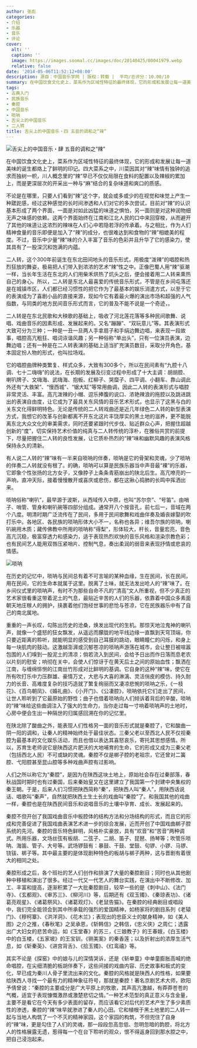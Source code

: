 ```yaml
---
author: 张彪
categories:
- 介绍
- 乐器
- 音乐
- 评论
cover:
  alt: ''
  caption: ''
  image: https://images.soomal.cc/images/doc/20140425/00041979.webp
  relative: false
date: '2014-05-06T11:52:12+08:00'
description: 源自：中国音乐学网 | 版权：转载 |  平均/总评分：10.00/10
summary: 在中国饮食文化史上，菜系作为区域性特征的最终体现，它的形成和发展让每一道美味的诞生都烙上了鲜明的印记。四大菜系之中，川菜因其对“辣”味情有独钟的追求而独树一帜，川人概念里的“辣”早已不仅仅局限在食料的配置以及辣椒的累加上，而是更深层次的开采出一种与“麻”结合的复杂味道和爽口的质感……
tags:
- 古典入门
- 民族音乐
- 秦腔
- 中国音乐
- 唢呐
- 舌尖上的中国音乐
- 二人转
title: 舌尖上的中国音乐・四 五音的调和之“辣”
---
```


![舌尖上的中国音乐・肆 五音的调和之“辣”](https://images.soomal.cc/images/doc/20140425/00041979.webp)





在中国饮食文化史上，菜系作为区域性特征的最终体现，它的形成和发展让每一道美味的诞生都烙上了鲜明的印记。四大菜系之中，川菜因其对“辣”味情有独钟的追求而独树一帜，川人概念里的“辣”早已不仅仅局限在食料的配置以及辣椒的累加上，而是更深层次的开采出一种与“麻”结合的复杂味道和爽口的质感。

不论是在哪里，只要人们看到“辣”这个字，就会或多或少的在视觉和味觉上产生一种蹉跎感，经过这种感觉的长时间渗透和人们对它的多次尝试，目前对“辣”的认识基本形成了两个界面，一面是对如此凶猛的味道之惧怕，另一面则是对这种润物细无声之味感的依赖。这两个界面始终在江南和江北人民的口中来回穿梭，从而避开了其他的味道让这浓烈的辣味在人们心中若隐若浮的传承着。与之相比，作为人们精神食量的音乐即便是加入了“辣”的成分，也很难达到和食物的“辣”相媲美的程度。不过，音乐中少量“辣”味的介入丰富了音乐的色彩并且升华了它的感染力，使其具有了一股深沉和饱满的内蕴。

二人转，这个300年前诞生在东北田间地头的音乐形式，用极度“泼辣”的唱腔和热烈狂放的舞姿，极易把人们带入到浓浓的艺术“辣”性之中。正像巴蜀人用“辣”驱潮一样，当长年生活在东北的人们用柴禾烘热了炕头之后，便会接着用二人转来熏热自己的身心。所以，二人转是东北人最喜爱的传统音乐形式，不管是在乡间屯落还是在城镇市区，人们都已经习惯性的把它作为了最基本的娱乐消遣方式，以至于它的表演成为了喜剧小品的直接来源，现如今它有着最火爆的演出市场和超强的人气指数，与同类的地方民间音乐形式而言，它的普及不能不说是一个奇迹，。

二人转是在东北民歌和大秧歌的基础上，吸收了河北莲花落等多种民间歌舞、说唱、戏曲音乐的因素形成、发展起来的。又名“蹦蹦”、“双玩意儿”等。其表演形式大致可分为三种；一种是一丑一旦两人手拿扇子和手绢边舞边唱，来表现一段故事，唱腔高亢粗狂、唱词诙谐风趣；另一种俗称“单出头”，只有一位演员表演，边舞边唱；还有一种是在二人转表演的基础上适当扩充演员数目，采取分开角色，基本固定扮人物的形式，也叫拉场戏。

它的唱腔曲牌种类繁复、样式众多，大致有300多个，所以在民间素有“九腔十八调、七十二嗨嗨”的说法，在长期的发展及衍变过程中形成了十大主调：胡胡腔、喇叭牌子、文嗨海、武嗨海、抱板、红柳子、哭糜子、四平调、小翻车、靠山调此外还有“大救架”、“慢西城”、“锯大缸”等常用曲调，因此二人转的表演形式与唱腔非常灵活、丰富。高亢泼辣的小帽、逗乐捧腹的说口、浓艳辣浪的拖腔以及跳进跳出的表演自由度，让它成为了最具关东风情的音乐艺术形式，也显示了这黑与白的关东文化得鲜明特色。无论是传统的二人转戏曲还是近几年绿色二人转的新型表演方式，我想它的改革与创新都离不开东北这片丰饶厚实的黑土地的滋养，更不能脱离东北大众文化的审美需求，同时还要紧跟时代步伐、贴近群众心声，把握住超越创新的“度”，切实保持艺术价值的纯真与二人转传统的淳朴，在雅俗共赏的前提下，尽量把握住二人转的良性发展，让它质朴热烈的“辣”味和幽默风趣的表演风格保持永久的清新。

有人说二人转的“辣”味有一半来自唢呐的伴奏，唢呐是它的骨架和灵魂，少了唢呐的伴奏二人转就没有根了。的确，唢呐可以算是民族乐器当中声音最“裸”的乐器，它即象个性张扬的北方女子，又像脖子上条条青筋崩出的陕北后生。高亢嘹亮的一声响，直冲天际，接着慢慢散开或喜庆或悲伤，都在这揪心捣肺的长鸣中挥洒出来。

唢呐俗称“喇叭”，最早源于波斯，从西域传入中原，也叫“苏尔奈”、“号笛”。由哨子、哨管、管身和喇叭碗等四部分组成。通常开八个按音孔，前七后一，音域在两个八度。明清时期广泛流传在了民间，多用于民间歌舞和戏曲伴奏及婚丧嫁娶的吹打乐中。各地区、各民族的唢呐形体大小不一，名称也各异；维吾尔族的唢呐，喇叭碗用木质；藏传佛教中所用的唢呐称“得梨”，形体较大，杆长，音量宏亮，音色高亢沉稳，极富穿透力和感染力，适于表现热烈欢快的音乐风格和渲染宗教色彩；也有民间艺人能用双唇压紧哨片、控制气息，奏出柔润的弱音来表现抒情或悲哀的情感。

![唢呐](https://images.soomal.cc/images/doc/20090414/00000056.webp)





在历史的记忆中，唢呐与民间总有着不可言喻的某种血缘，生在民间，长在民间，用在民间，它的生命本就属于这里。脱离了土味，就无法发出呛人的“辣”味了。在乡间仪式里的唢呐声，有时不为那些自命不凡的“清高”文人所重视，但不少真正的艺术家很看重这带着泥土的气息，最贴近辛苦的人们的乐器，依靠着中国众多素面朝天地庄稼人的拥护，挟裹着他们饱经世事的悲怆与苍凉，它在民族器乐中有了自己的南北属地。

重重的一声长叹，勾陈出历史的沧桑，焕发出现代的生机。那惊天地泣鬼神的喇叭声，就像一个盛怒的狂女飘发，从遥远而朦胧的地平线边缘一直飘到天穹顶端，你只要近距离的聆听，就能明显的感受到自己耳膜的跳动，眼睛瞳仁的闪烁，和身上每一块肌肉的鼓动。这激越澎湃或沉郁苍凉的唢呐声游荡在城市，会让整日被喧嚣包围的人们嗅到一股泥土的清凉；倘若流入到民间，会给予日出而作日落而息老农以片刻的慰安；响彻在关中，会使人们惊讶于在黄天后土之间的原始血性；飘洒在江南，与缠绵悱恻的江南丝竹形成对比鲜明的基调。它自身的这种“辣”味，使它在所有吹打乐中力压群雄、豪情万丈，大悲与大喜的淋漓、灵活俏皮的模仿、持久耐力的长音、高难度复杂的技巧造就了繁复绚丽而又凄凉悲惋的唢呐之乐，《一枝花》、《百鸟朝凤》、《婚礼曲》、《小开门》、《公凄腔》，唢呐依托它们走出了民间，让世人聆听到了它最原始的野性；曲子也借着唢呐向人们倾诉着背后的辛酸，唢呐的“辣”味给这些曲调注入了强大的生命力，当你走过每一寸响着唢呐声的土地时，心房中便会生出一种隔世的归属感回溯在你的记忆里。

在陕北除了酸曲之外，能表现人们性格另一面的音乐形式就是秦腔了，它和酸曲一阴一阳的调和，让秦人的精神始终处于最佳状态。三秦父老以至西北人民不仅视秦腔为最基本的文化娱乐活动，而且也借以表达其喜怒哀乐，寄托其思想感情。所以，苏育生老师说它是陕西这片肥沃的大地哺育的生命，它的形成又成为三秦父老（包括西北人民）不可或缺的灵魂。秦腔不仅是梆子腔的老祖宗，它还曾对二簧腔、弋阳腔甚至昆山腔等多种戏曲声腔有过影响。

人们之所以称它为“秦腔”，是因为在陕西这块土地上，原始社会存在过秦部落，春秋战国时期时也有过秦国，后来秦始皇又在这里建立了我国第一个封建中央集权的秦王朝。于是，后来人们习惯把陕西简称“秦”，把陕西人叫“秦人”，用陕西话说话、唱歌叫“秦声”，自然就把陕西土生土长的戏曲叫“秦腔”了。和我国其他的戏曲一样，秦腔也是在陕西民间音乐和说唱音乐的土壤中孕育、成长、发展起来的。

秦腔不但开创了我国戏曲音乐中板腔体的结构方法和分场结构的形式，而且它的形成和完善促进了我国戏曲表演艺术进一步的综合发展，近而开创了中国戏曲梆子腔系统的先河。秦腔的音乐特色鲜明，风格朴实豪放，具有“欢音”和“苦音”两种调式。所用乐器，文场丝弦有板胡、二弦子、二胡、笛子、琵琶、扬琴等；吹管乐唢呐、海笛、管子、大号等。武场锣鼓有：暴鼓、干鼓、堂鼓、句锣、小锣、马锣、铙钹、梆子等。其中最主要的是体现剧种特色的板胡与梆子两种，这与晋剧有着很大的相同之处。

秦腔形成之后，各个班社的艺人们创作和排演了大量的秦腔剧目；同时也从其他剧种中移植和演出了很多。经过一代又一代艺人的舞台实践，在演出中不断修改、加工、丰富和提高，逐渐积累了一大批秦腔剧目，较早一些的是《刺中山》、《法门寺》、《玄都观》、《审苏三》、《柳河川》等，后期还有《双玉镯》、《秦琼表功》、《诸葛亮观星》、《诸葛祭风》、《诸葛观灯》、《老鼠告猫》。在秦腔的经典剧目或唱段中，我们完全能领会到其中所承载的强烈的爱国精神，如杨家将的剧目系列《老辕门》、《穆柯寨》、《洪洋洞》、《花木兰》；表现出的忠臣义士的献身精神，如《美人图》之介之推，《春秋笔》之吴承恩，《斩韩信》之韩信，《忠义侠》之周仁；透露出广大妇女的悲苦命运，如《玉堂春》的苏三，《三娘教子》的王春娥，《白玉楼》中的白玉楼，《五家坡》的王宝钏，《铡美案》的秦香莲；以及折射出的浓厚生活气息，如《斩秦英》、《进宫背舌》、《拾玉镯》、《红鸾禧》等。

其实不论是《探窑》中的娘与儿的深情哭诉，还是《斩单童》中单童膨胀高喊的绝命唱腔，在尖细清脆的板胡伴奏下，这些间接的戏曲内容、历史故事和板式的变化，早已成为秦川人骨子里流出来的文化。秦腔的风格就是陕西人的性格，如果要给陕西人寻找一个最有力的精神象征符号，那就是秦腔！著名京剧艺术大师，欧阳予倩曾说：“秦腔的主要成分是广大平原上的牧歌，其声高亢激越，有莽莽苍苍的气概，适宜于表现慷慨激昂或激楚悲切之情。”一种艺术范型的真正意义与含金量，主要不是看它在今天有多少表面的留存，而应该看它对后代的艺术产生了多少素质性的渗透，秦腔的“辣”味早就渗进了秦人的心田。它和植根于黑土地里的二人转一起与当地人构筑了一个不灭的精神家园，这个家园的构筑，不但兜住了自身的“辣”味，更是勾住了人们的灵魂，那一段段忽高忽低、忽明忽暗的韵腔，将北方人的性格展露无遗，惹得每一个在台下聆听的观众，恨不得返身回到那水腔之中，把自己浸泡起来。